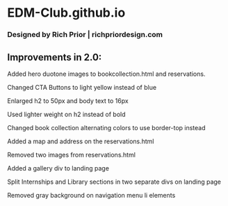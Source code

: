 # EDM-Club.github.io

### Designed by Rich Prior | richpriordesign.com

## Improvements in 2.0:

Added hero duotone images to bookcollection.html and reservations.

Changed CTA Buttons to light yellow instead of blue

Enlarged h2 to 50px and body text to 16px

Used lighter weight on h2 instead of bold

Changed book collection alternating colors to use border-top instead

Added a map and address on the reservations.html

Removed two images from reservations.html

Added a gallery div to landing page

Split Internships and Library sections in two separate divs on landing page

Removed gray background on navigation menu li elements

